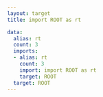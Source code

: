 ```yaml
---
layout: target
title: import ROOT as rt

data:
  alias: rt
  count: 3
  imports:
  - alias: rt
    count: 3
    import: import ROOT as rt
    target: ROOT
  target: ROOT
---
```

